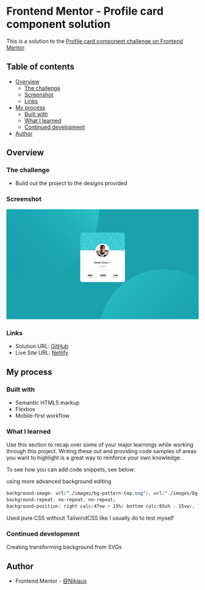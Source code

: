 # Frontend Mentor - Profile card component solution

This is a solution to the [Profile card component challenge on Frontend Mentor](https://www.frontendmentor.io/challenges/profile-card-component-cfArpWshJ).

## Table of contents

- [Overview](#overview)
  - [The challenge](#the-challenge)
  - [Screenshot](#screenshot)
  - [Links](#links)
- [My process](#my-process)
  - [Built with](#built-with)
  - [What I learned](#what-i-learned)
  - [Continued development](#continued-development)
- [Author](#author)

## Overview

### The challenge

- Build out the project to the designs provided

### Screenshot

![](./screenshot.png)


### Links

- Solution URL: [GitHub]([https://your-solution-url.com](https://github.com/NiklausRupail/frontend-mentor/edit/main/profile-card-component))
- Live Site URL: [Netlify]([https://your-live-site-url.com](https://extraordinary-heliotrope-08126f.netlify.app/))

## My process

### Built with

- Semantic HTML5 markup
- Flexbox
- Mobile-first workflow

### What I learned

Use this section to recap over some of your major learnings while working through this project. Writing these out and providing code samples of areas you want to highlight is a great way to reinforce your own knowledge.

To see how you can add code snippets, see below:

using more advanced background editing 
```css
background-image: url("./images/bg-pattern-top.svg"), url("./images/bg-pattern-bottom.svg");
background-repeat: no-repeat, no-repeat;
background-position: right calc(47vw + 15%) bottom calc(65vh - 15vw), left calc(40vw + 25%) top calc(72vh - 10vw);
```
Used pure CSS without TailwindCSS like I usually do to test myself

### Continued development

Creating transforming background from SVGs

## Author

- Frontend Mentor - [@Niklaus](https://www.frontendmentor.io/profile/NiklausRupail)
